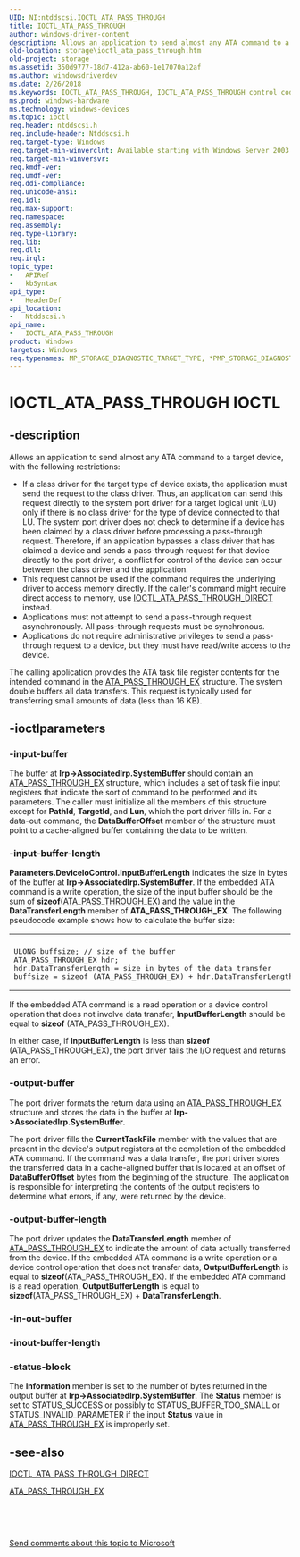 ```yaml
---
UID: NI:ntddscsi.IOCTL_ATA_PASS_THROUGH
title: IOCTL_ATA_PASS_THROUGH
author: windows-driver-content
description: Allows an application to send almost any ATA command to a target device, with the following restrictions:\_If a class driver for the target type of device exists, the application must send the request to the class driver.
old-location: storage\ioctl_ata_pass_through.htm
old-project: storage
ms.assetid: 350d9777-18d7-412a-ab60-1e17070a12af
ms.author: windowsdriverdev
ms.date: 2/26/2018
ms.keywords: IOCTL_ATA_PASS_THROUGH, IOCTL_ATA_PASS_THROUGH control code [Storage Devices], k307_e93738e1-b773-452b-8776-854f9c616967.xml, ntddscsi/IOCTL_ATA_PASS_THROUGH, storage.ioctl_ata_pass_through
ms.prod: windows-hardware
ms.technology: windows-devices
ms.topic: ioctl
req.header: ntddscsi.h
req.include-header: Ntddscsi.h
req.target-type: Windows
req.target-min-winverclnt: Available starting with Windows Server 2003.
req.target-min-winversvr: 
req.kmdf-ver: 
req.umdf-ver: 
req.ddi-compliance: 
req.unicode-ansi: 
req.idl: 
req.max-support: 
req.namespace: 
req.assembly: 
req.type-library: 
req.lib: 
req.dll: 
req.irql: 
topic_type:
-	APIRef
-	kbSyntax
api_type:
-	HeaderDef
api_location:
-	Ntddscsi.h
api_name:
-	IOCTL_ATA_PASS_THROUGH
product: Windows
targetos: Windows
req.typenames: MP_STORAGE_DIAGNOSTIC_TARGET_TYPE, *PMP_STORAGE_DIAGNOSTIC_TARGET_TYPE
---
```


# IOCTL_ATA_PASS_THROUGH IOCTL


## -description



Allows an application to send almost any ATA command to a target device, with the following restrictions: 

<ul>
<li>
If a class driver for the target type of device exists, the application must send the request to the class driver. Thus, an application can send this request directly to the system port driver for a target logical unit (LU) only if there is no class driver for the type of device connected to that LU. The system port driver does not check to determine if a device has been claimed by a class driver before processing a pass-through request. Therefore, if an application bypasses a class driver that has claimed a device and sends a pass-through request for that device directly to the port driver, a conflict for control of the device can occur between the class driver and the application. 

</li>
<li>
This request cannot be used if the command requires the underlying driver to access memory directly. If the caller's command might require direct access to memory, use <a href="..\ntddscsi\ni-ntddscsi-ioctl_ata_pass_through_direct.md">IOCTL_ATA_PASS_THROUGH_DIRECT</a> instead. 

</li>
<li>
Applications must not attempt to send a pass-through request asynchronously. All pass-through requests must be synchronous. 

</li>
<li>
Applications do not require administrative privileges to send a pass-through request to a device, but they must have read/write access to the device. 

</li>
</ul>
The calling application provides the ATA task file register contents for the intended command in the <a href="..\ntddscsi\ns-ntddscsi-_ata_pass_through_ex.md">ATA_PASS_THROUGH_EX</a> structure. The system double buffers all data transfers. This request is typically used for transferring small amounts of data (less than 16 KB). 




## -ioctlparameters




### -input-buffer

The buffer at <b>Irp-&gt;AssociatedIrp.SystemBuffer</b> should contain an <a href="..\ntddscsi\ns-ntddscsi-_ata_pass_through_ex.md">ATA_PASS_THROUGH_EX</a> structure, which includes a set of task file input registers that indicate the sort of command to be performed and its parameters. The caller must initialize all the members of this structure except for <b>PathId</b>, <b>TargetId</b>, and <b>Lun</b>, which the port driver fills in. For a data-out command, the <b>DataBufferOffset</b> member of the structure must point to a cache-aligned buffer containing the data to be written. 


### -input-buffer-length

<b>
       Parameters.DeviceIoControl.InputBufferLength</b> indicates the size in bytes of the buffer at <b>Irp-&gt;AssociatedIrp.SystemBuffer</b>. If the embedded ATA command is a write operation, the size of the input buffer should be the sum of <b>sizeof</b>(<a href="..\ntddscsi\ns-ntddscsi-_ata_pass_through_ex.md">ATA_PASS_THROUGH_EX</a>) and the value in the <b>DataTransferLength</b> member of <b>ATA_PASS_THROUGH_EX</b>. The following pseudocode example shows how to calculate the buffer size:

<div class="code"><span codelanguage=""><table>
<tr>
<th></th>
</tr>
<tr>
<td>
<pre>ULONG buffsize; // size of the buffer
ATA_PASS_THROUGH_EX hdr;
hdr.DataTransferLength = size in bytes of the data transfer
buffsize = sizeof (ATA_PASS_THROUGH_EX) + hdr.DataTransferLength</pre>
</td>
</tr>
</table></span></div>
If the embedded ATA command is a read operation or a device control operation that does not involve data transfer, <b>InputBufferLength</b> should be equal to <b>sizeof</b> (ATA_PASS_THROUGH_EX). 

In either case, if <b>InputBufferLength</b> is less than <b>sizeof</b> (ATA_PASS_THROUGH_EX), the port driver fails the I/O request and returns an error.


### -output-buffer

The port driver formats the return data using an <a href="..\ntddscsi\ns-ntddscsi-_ata_pass_through_ex.md">ATA_PASS_THROUGH_EX</a> structure and stores the data in the buffer at <b>Irp-&gt;AssociatedIrp.SystemBuffer</b>. 

The port driver fills the <b>CurrentTaskFile</b> member with the values that are present in the device's output registers at the completion of the embedded ATA command. If the command was a data transfer, the port driver stores the transferred data in a cache-aligned buffer that is located at an offset of <b>DataBufferOffset</b> bytes from the beginning of the structure. The application is responsible for interpreting the contents of the output registers to determine what errors, if any, were returned by the device. 


### -output-buffer-length

The port driver updates the <b>DataTransferLength</b> member of <a href="..\ntddscsi\ns-ntddscsi-_ata_pass_through_ex.md">ATA_PASS_THROUGH_EX</a> to indicate the amount of data actually transferred from the device. If the embedded ATA command is a write operation or a device control operation that does not transfer data, <b>OutputBufferLength</b> is equal to <b>sizeof</b>(ATA_PASS_THROUGH_EX). If the embedded ATA command is a read operation, <b>OutputBufferLength</b> is equal to <b>sizeof</b>(ATA_PASS_THROUGH_EX) + <b>DataTransferLength</b>. 


### -in-out-buffer



<text></text>




### -inout-buffer-length



<text></text>




### -status-block

The <b>Information</b> member is set to the number of bytes returned in the output buffer at <b>Irp-&gt;AssociatedIrp.SystemBuffer</b>. The <b>Status</b> member is set to STATUS_SUCCESS or possibly to STATUS_BUFFER_TOO_SMALL or STATUS_INVALID_PARAMETER if the input <b>Status</b> value in <a href="..\ntddscsi\ns-ntddscsi-_ata_pass_through_ex.md">ATA_PASS_THROUGH_EX</a> is improperly set. 


## -see-also

<a href="..\ntddscsi\ni-ntddscsi-ioctl_ata_pass_through_direct.md">IOCTL_ATA_PASS_THROUGH_DIRECT</a>



<a href="..\ntddscsi\ns-ntddscsi-_ata_pass_through_ex.md">ATA_PASS_THROUGH_EX</a>



 

 

<a href="mailto:wsddocfb@microsoft.com?subject=Documentation%20feedback [storage\storage]:%20IOCTL_ATA_PASS_THROUGH control code%20 RELEASE:%20(2/26/2018)&amp;body=%0A%0APRIVACY STATEMENT%0A%0AWe use your feedback to improve the documentation. We don't use your email address for any other purpose, and we'll remove your email address from our system after the issue that you're reporting is fixed. While we're working to fix this issue, we might send you an email message to ask for more info. Later, we might also send you an email message to let you know that we've addressed your feedback.%0A%0AFor more info about Microsoft's privacy policy, see http://privacy.microsoft.com/en-us/default.aspx." title="Send comments about this topic to Microsoft">Send comments about this topic to Microsoft</a>

